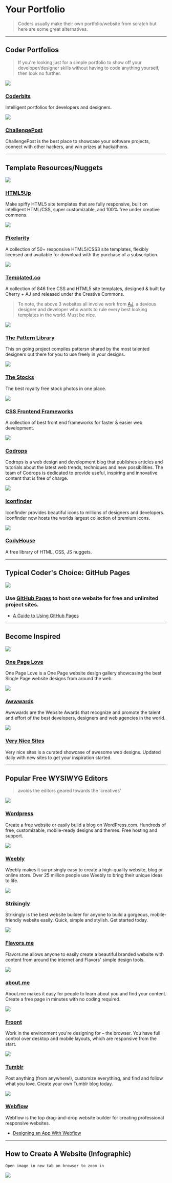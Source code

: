 # Your Portfolio

> Coders usually make their own portfolio/website from scratch but here are some great alternatives.

---

## Coder Portfolios
> If you're looking just for a simple portfolio to show off your developer/designer skills without having to code anything yourself, then look no further.

![](https://huacm.files.wordpress.com/2015/03/coderbits.png)

### [Coderbits](https://coderbits.com)

Intelligent portfolios for developers and designers.

![](https://huacm.files.wordpress.com/2015/03/challengepost.png)

### [ChallengePost](http://challengepost.com)

ChallengePost is the best place to showcase your software projects, connect with other hackers, and win prizes at hackathons.

---

## Template Resources/Nuggets

![](http://html5up.net/uploads/images/twenty.jpg)

### [HTML5Up](http://html5up.net/)

Make spiffy HTML5 site templates that are fully responsive, built on intelligent HTML/CSS, super customizable, and 100% free under creative commons.

![](https://huacm.files.wordpress.com/2015/03/pixelarity.png)

### [Pixelarity](http://pixelarity.com/)

A collection of 50+ responsive HTML5/CSS3 site templates, flexibly licensed and available for download with the purchase of a subscription.

![](https://huacm.files.wordpress.com/2015/03/templated.png)

### [Templated.co](http://templated.co/)

A collection of 846
free CSS and HTML5 site
templates, designed &
built by Cherry + AJ and
released under the Creative Commons.

> To note, the above 3 websites all involve work from [AJ](https://twitter.com/n33co), a devious designer and developer who wants to rule every best looking templates in the world. Must be nice.

![](https://huacm.files.wordpress.com/2015/03/the-pattern-library.png)

### [The Pattern Library](http://thepatternlibrary.com/)

This on going project compiles pattersn shared by the most talented designers out there for you to  use freely in your designs.

![](https://huacm.files.wordpress.com/2015/03/thestocks-im.png)

### [The Stocks](http://thestocks.im/)

The best royalty free stock photos in one place.

![](https://huacm.files.wordpress.com/2015/03/cssframeworks.png)

### [CSS Frontend Frameworks](http://usablica.github.io/front-end-frameworks/compare.html)

A collection of best front end frameworks for faster & easier web development.

![](https://lh3.googleusercontent.com/-dnxopSaxu_o/UZDM-1XT2AI/AAAAAAAAA40/khgHSWKrG6Y/s630-fcrop64=1,00510000ffadffff/CodropsGPCover.jpg)

### [Codrops](http://tympanus.net/codrops/)

Codrops is a web design and development blog that publishes articles and tutorials about the latest web trends, techniques and new possibilities. The team of Codrops is dedicated to provide useful, inspiring and innovative content that is free of charge.

![](https://huacm.files.wordpress.com/2015/03/iconfinder.png)

### [Iconfinder](http://iconfinder.com)

Iconfinder provides beautiful icons to millions of designers and developers. Iconfinder now hosts the worlds largest collection of premium icons.

![](https://huacm.files.wordpress.com/2015/03/codyhouse.png)

### [CodyHouse](http://codyhouse.co/)

A free library of HTML, CSS, JS nuggets.

---

## Typical Coder's Choice: GitHub Pages

![](https://huacm.files.wordpress.com/2015/03/githubpages.png)

### Use [GitHub Pages](https://pages.github.com/) to host one website for free and unlimited project sites.

- [A Guide to Using GitHub Pages](http://www.thinkful.com/learn/a-guide-to-using-github-pages/)

---

## Become Inspired

![](http://www.verbalplusvisual.com/wp-content/uploads/2013/06/thumb.jpeg)

### [One Page Love](https://onepagelove.com/)

One Page Love is a One Page website design gallery showcasing the best Single Page website designs from around the web.

![](https://www.snipcart.com/media/9259/awwwards.jpg)

### [Awwwards](http://www.awwwards.com/)

Awwwards are the Website Awards that recognize and promote the talent and effort of the best developers, designers and web agencies in the world.

![](http://verynicesites.s3.amazonaws.com/vnsmain.png)

### [Very Nice Sites](http://www.verynicesites.com/)

Very nice sites is a curated showcase of awesome web designs. Updated daily with new sites to get your inspiration started.

---

## Popular Free WYSIWYG  Editors

> avoids the editors geared towards the 'creatives'

![](http://www.evoca.com/files/2011/04/wordpress-logo-hoz-rgb.jpg)

### [Wordpress](http://wordpress.com)

Create a free website or easily build a blog on WordPress.com. Hundreds of free, customizable, mobile-ready designs and themes. Free hosting and support.

![](http://aztechbeat.com/wp-content/uploads/2014/06/Weebly-1-700x325.jpg)

### [Weebly](http://weebly.com)

Weebly makes it surprisingly easy to create a high-quality website, blog or online store. Over 25 million people use Weebly to bring their unique ideas to life.

![](http://bluemonkeydev.com/wp-content/uploads/2014/08/strikingly-dark-transparent-85e8001d.png)

### [Strikingly](http://strikingly.com)

Strikingly is the best website builder for anyone to build a gorgeous, mobile-friendly website easily. Quick, simple and stylish. Get started today.

![](http://teksocial.com/storage/flavorsme-logo.jpg)

### [Flavors.me](http://flavors.me)

Flavors.me allows anyone to easily create a beautiful branded website with content from around the internet and Flavors' simple design tools.

![](http://1.bp.blogspot.com/-O7BocqJD-wA/UpDpMIb2bqI/AAAAAAAABdw/xt7BvLnVHOw/s1600/aboutme-logo.png)

### [about.me](http://about.me)

About.me makes it easy for people to learn about you and find your content. Create a free page in minutes with no coding required.

![](http://www.wired.com/wp-content/uploads/2014/10/Froont%E2%80%94GoogleStore-07.jpg)

### [Froont](https://froont.com/)

Work in the environment you're designing for – the browser. You have full control over desktop and mobile layouts, which are responsive from the start.

![](http://upload.wikimedia.org/wikipedia/commons/thumb/2/2c/Tumblr_Logo.svg/2000px-Tumblr_Logo.svg.png)

### [Tumblr](https://www.tumblr.com/)

Post anything (from anywhere!), customize everything, and find and follow what you love. Create your own Tumblr blog today.

![](https://d2aezjsmcp2rsz.cloudfront.net/companylogos/webflow.png)

### [Webflow](https://webflow.com/)

Webflow is the top drag-and-drop website builder for creating professional responsive websites.
- [Designing an App With Webflow](https://www.bloc.io/tutorials/webflow-tutorial-design-responsive-sites-with-webflow#!/chapters/689)

---

## How to Create A Website (Infographic)

`Open image in new tab on browser to zoom in`

![](http://cdn4.carlcheo.com/wp-content/uploads/2015/02/how-to-create-a-website-infographic.jpg)
